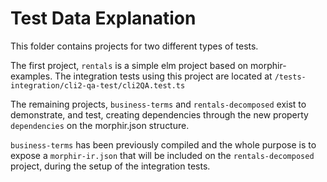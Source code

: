 # Test Data Explanation

This folder contains projects for two different types of tests.

The first project, `rentals` is a simple elm project based on morphir-examples.
The integration tests using this project are located at `/tests-integration/cli2-qa-test/cli2QA.test.ts` 

The remaining projects, `business-terms` and `rentals-decomposed` exist to demonstrate, and test, creating dependencies through the new property `dependencies` on the morphir.json structure. 

`business-terms` has been previously compiled and the whole purpose is to expose a `morphir-ir.json` that will be included on the `rentals-decomposed` project, during the setup of the integration tests.

